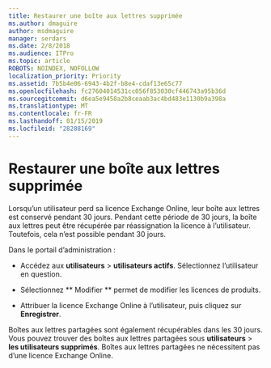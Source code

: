 ```yaml
---
title: Restaurer une boîte aux lettres supprimée
ms.author: dmaguire
author: msdmaguire
manager: serdars
ms.date: 2/8/2018
ms.audience: ITPro
ms.topic: article
ROBOTS: NOINDEX, NOFOLLOW
localization_priority: Priority
ms.assetid: 7b5b4e06-6943-4b2f-b8e4-cdaf13e65c77
ms.openlocfilehash: fc27604014531cc056f853030cf446743a95b36d
ms.sourcegitcommit: d6ea5e9458a2b8ceaab3ac4bd483e1130b9a398a
ms.translationtype: MT
ms.contentlocale: fr-FR
ms.lasthandoff: 01/15/2019
ms.locfileid: "28288169"
---
```

# <a name="restore-a-deleted-mailbox"></a>Restaurer une boîte aux lettres supprimée

Lorsqu’un utilisateur perd sa licence Exchange Online, leur boîte aux lettres est conservé pendant 30 jours. Pendant cette période de 30 jours, la boîte aux lettres peut être récupérée par réassignation la licence à l’utilisateur. Toutefois, cela n’est possible pendant 30 jours.
  
Dans le portail d’administration :
  
- Accédez aux **utilisateurs** \> **utilisateurs actifs**. Sélectionnez l’utilisateur en question.
    
- Sélectionnez ** Modifier ** permet de modifier les licences de produits. 
    
- Attribuer la licence Exchange Online à l’utilisateur, puis cliquez sur **Enregistrer**.
    
Boîtes aux lettres partagées sont également récupérables dans les 30 jours. Vous pouvez trouver des boîtes aux lettres partagées sous **utilisateurs** \> **les utilisateurs supprimés**. Boîtes aux lettres partagées ne nécessitent pas d’une licence Exchange Online.
  

